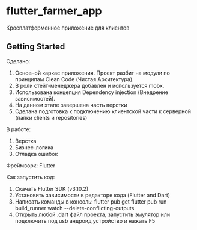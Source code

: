 # flutter_farmer_app

Кросплатформенное приложение для клиентов

## Getting Started

Сделано:

1. Основной каркас приложения. Проект разбит на модули по принципам Clean Code (Чистая Архитектура).
2. В роли стейт-менеджера добавлен и используется mobx.
3. Использована концепция Dependency injection (Внедрение зависимостей).
4. На данном этапе завершена часть верстки
5. Cделана подготовка к подключению клиентской части к серверной (папки clients и repositories)


В работе:

1. Верстка
2. Бизнес-логика
3. Отладка ошибок


Фреймворк: Flutter

Как запустить код: 

1. Скачать Flutter SDK (v3.10.2)
2. Установить зависимости в редакторе кода (Flutter and Dart)
3. Написать команды в консоль: 
flutter pub get
flutter pub run build_runner watch --delete-conflicting-outputs
4. Открыть любой .dart файл проекта, запустить эмулятор или подключить под usb андроид устройство и нажать F5

